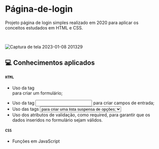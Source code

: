# Página-de-login

Projeto página de login simples realizado em 2020 para aplicar os conceitos estudados em HTML e CSS.

<br>

![Captura de tela 2023-01-08 201329](https://user-images.githubusercontent.com/121374911/211223845-2898ca07-3c52-4ea1-9845-25bdd43c492a.png)



## :computer: Conhecimentos aplicados

#### `HTML` 
- Uso da tag <form> para criar um formulário;
- Uso da tag <input> para criar campos de entrada;
- Uso das tags <select> e <option> para criar uma lista suspensa de opções;
- Uso dos atributos de validação, como required, para garantir que os dados inseridos no formulário sejam válidos.

#### `CSS` 
- Funções em JavaScript
